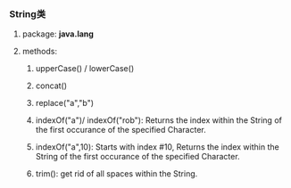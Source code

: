### String类

1. package: **java.lang**

2. methods:

   1) upperCase() / lowerCase()

   2) concat()

   3) replace("a","b")

   4) indexOf("a")/ indexOf("rob"): Returns the index within the String of the first occurance of the specified Character.

   5) indexOf("a",10): Starts with index #10,  Returns the index within the String of the first occurance of the specified Character.

   6) trim(): get rid of all spaces within the String.



